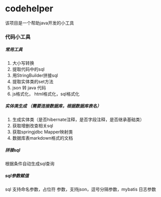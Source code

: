 # codehelper
该项目是一个帮助java开发的小工具

### 代码小工具

##### 常用工具
1. 大小写转换
2. 提取代码中的sql
3. 用StringBuilder拼接sql
4. 提取实体类的set方法
5. json 转 java 代码
5. js格式化， html格式化，sql格式化

##### 实体类生成 （需要连接数据库，根据数据库表名）
1. 生成实体类（是否hibernate注释，是否字段注释，是否继承基础类）
2. 获取增删改查相关sql
3. 获取springjdbc Mapper映射类
4. 数据库表markdown格式的文档  

##### 拼接sql

根据条件自动生成sql查询

##### sql参数赋值

sql 支持命名参数，占位符
参数，支持json，逗号分隔参数，mybatis 日志参数


